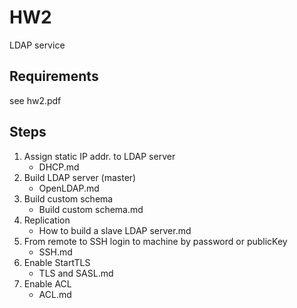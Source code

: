 # HW2

LDAP service



## Requirements

see hw2.pdf



## Steps

1. Assign static IP addr. to LDAP server
   - DHCP.md
2. Build LDAP server (master)
   - OpenLDAP.md
3. Build custom schema
   - Build custom schema.md
4. Replication
   - How to build a slave LDAP server.md
5. From remote to SSH login to machine by password or publicKey
   - SSH.md
6. Enable StartTLS
   - TLS and SASL.md
7. Enable ACL
   -  ACL.md